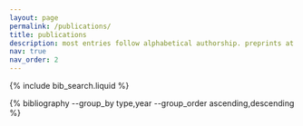 ```yaml
---
layout: page
permalink: /publications/
title: publications
description: most entries follow alphabetical authorship. preprints at bottom of page.
nav: true
nav_order: 2
---
```


<!-- Bibsearch Feature -->

{% include bib_search.liquid %}

<!-- _pages/publications.md -->

<div class="publications">

 {% bibliography --group_by type,year --group_order ascending,descending %}

</div>


